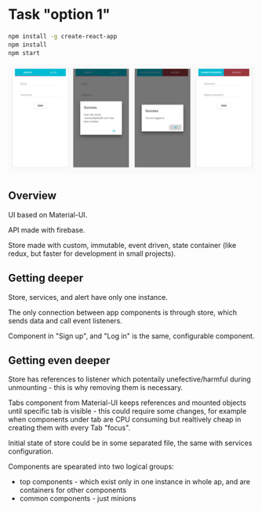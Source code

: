 # Task "option 1"

```sh
npm install -g create-react-app
npm install
npm start
```

![](screen.png)

## Overview

UI based on Material-UI.

API made with firebase.

Store made with custom, immutable, event driven, state container (like redux, but faster for development in small projects).

## Getting deeper

Store, services, and alert have only one instance.

The only connection between app components is through store, which sends data and call event listeners.

Component in "Sign up", and "Log in" is the same, configurable component.


## Getting even deeper

Store has references to listener which potentaily unefective/harmful during unmounting - this is why removing them is necessary.

Tabs component from Material-UI keeps references and mounted objects until specific tab is visible - this could require some changes, for example when components under tab are CPU consuming but realtively cheap in creating them with every Tab "focus".

Initial state of store could be in some separated file, the same with services configuration.

Components are spearated into two logical groups:
* top components - which exist only in one instance in whole ap, and are containers for other components
* common components - just minions

